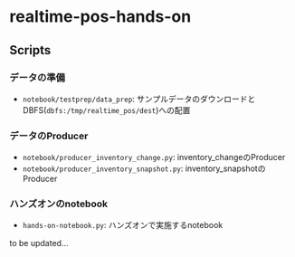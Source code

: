 # realtime-pos-hands-on


## Scripts

### データの準備
* `notebook/testprep/data_prep`: サンプルデータのダウンロードとDBFS(`dbfs:/tmp/realtime_pos/dest`)への配置

### データのProducer
* `notebook/producer_inventory_change.py`: inventory_changeのProducer
* `notebook/producer_inventory_snapshot.py`: inventory_snapshotのProducer

### ハンズオンのnotebook
* `hands-on-notebook.py`: ハンズオンで実施するnotebook


to be updated...
